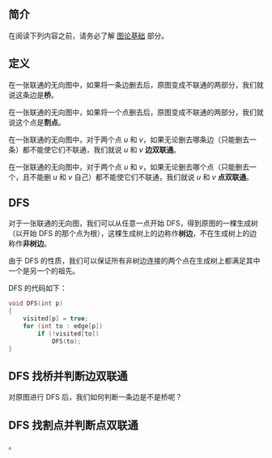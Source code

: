 ## 简介
在阅读下列内容之前，请务必了解 [图论基础](/graph/basic) 部分。

## 定义
在一张联通的无向图中，如果将一条边删去后，原图变成不联通的两部分，我们就说这条边是**桥**。

在一张联通的无向图中，如果将一个点删去后，原图变成不联通的两部分，我们就说这个点是**割点**。

在一张联通的无向图中，对于两个点 $u$ 和 $v$，如果无论删去哪条边（只能删去一条）都不能使它们不联通，我们就说 $u$ 和 $v$ **边双联通**。

在一张联通的无向图中，对于两个点 $u$ 和 $v$，如果无论删去哪个点（只能删去一个，且不能删 $u$ 和 $v$ 自己）都不能使它们不联通，我们就说 $u$ 和 $v$ **点双联通**。

## DFS
对于一张联通的无向图，我们可以从任意一点开始 DFS，得到原图的一棵生成树（以开始 DFS 的那个点为根），这棵生成树上的边称作**树边**，不在生成树上的边称作**非树边**。

由于 DFS 的性质，我们可以保证所有非树边连接的两个点在生成树上都满足其中一个是另一个的祖先。

DFS 的代码如下：

```C++
void DFS(int p)
{
    visited[p] = true;
    for (int to : edge[p])
        if (!visited[to])
            DFS(to);
}
```

## DFS 找桥并判断边双联通
对原图进行 DFS 后，我们如何判断一条边是不是桥呢？

## DFS 找割点并判断点双联通
。
